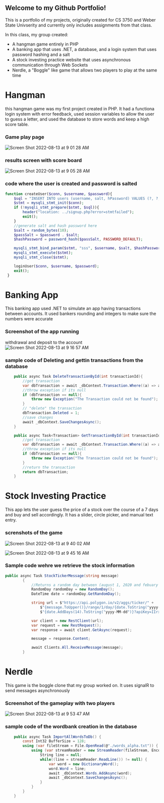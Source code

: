 ## Welcome to my Github Portfolio!

This is a portfolio of my projects, originally created for CS 3750 and Weber State Univserity and currently only includes assignments from that class.

In this class, my group created:
 - A hangman game entirely in PHP
 - A banking app that uses .NET, a database, and a login system that uses password hashing and a salt
 - A stock investing practice website that uses asynchronous communication through Web Sockets
 - Nerdle, a "Boggle" like game that allows two players to play at the same time

# Hangman

this hangman game was my first project created in PHP. It had a functiona login system with error feedback, used session variables to allow the user to guess a letter, and used the database to store words and keep a high score table.

### Game play page
![Screen Shot 2022-08-13 at 9 01 28 AM](https://user-images.githubusercontent.com/92191495/184499706-f6e24638-4246-46fa-919e-00dafac542e9.png)

### results screen with score board
![Screen Shot 2022-08-13 at 9 05 28 AM](https://user-images.githubusercontent.com/92191495/184499841-bfcfc32a-8f19-43b4-9337-f195117bbaee.png)

### code where the user is created and password is salted
```php
function createUser($conn, $username, $password){
    $sql = "INSERT INTO users (username, salt, hPassword) VALUES (?, ?, ?)";
    $stmt = mysqli_stmt_init($conn);
    if (!mysqli_stmt_prepare($stmt, $sql)){
        header("location: ../signup.php?error=stmtfailed");
        exit();
    }
    //generate salt and hash password here
    $salt = random_bytes(10);
    $passSalt = $password . $salt;
    $hashPassword = password_hash($passSalt, PASSWORD_DEFAULT);

    mysqli_stmt_bind_param($stmt, "sss", $username, $salt, $hashPassword);
    mysqli_stmt_execute($stmt);
    mysqli_stmt_close($stmt);

    loginUser($conn, $username, $password);
    exit();
 }
```

# Banking App

This banking app used .NET to simulate an app having transactions between accounts. It used bankers rounding and integers to make sure the numbers were accurate

### Screenshot of the app running
withdrawal and deposit to the account
![Screen Shot 2022-08-13 at 9 16 57 AM](https://user-images.githubusercontent.com/92191495/184500335-857082d7-60c3-4f60-8719-bf40859309b8.png)


### sample code of Deleting and gettin transactions from the database
```C#
    public async Task DeleteTransactionById(int transactionId){
        //get transaction
        var dbTransaction = await _dbContext.Transaction.Where((a) => a.Id == transactionId).FirstOrDefaultAsync();
        //throw exception if its null
        if (dbTransaction == null){
            throw new Exception("The Transaction could not be found");
        }
        // "delete" the transaction
        dbTransaction.Deleted = 1;
        //save changes
        await _dbContext.SaveChangesAsync();
    }

    public async Task<Transaction> GetTransactionById(int transactionId){
        //get transaction
        var dbTransaction = await _dbContext.Transaction.Where((a) => a.Id == transactionId).FirstOrDefaultAsync();
        //throw exception if its null
        if (dbTransaction == null){
            throw new Exception("The Transaction could not be found");
        }
        //return the transaction
        return dbTransaction;
    }

```
# Stock Investing Practice

This app lets the user guess the price of a stock over the course of a 7 days and buy and sell accordingly. It has a slider, circle picker, and manual text entry.

### screnshots of the game
![Screen Shot 2022-08-13 at 9 40 02 AM](https://user-images.githubusercontent.com/92191495/184501063-21f1608b-576c-4561-aec0-91732b0c7922.png)

![Screen Shot 2022-08-13 at 9 45 16 AM](https://user-images.githubusercontent.com/92191495/184501207-76448b0c-f9a9-48ad-ad8b-03e7073e2f20.png)

### Sample code wehre we retrieve the stock information
```C#
public async Task StockTickerMessage(string message)
        {
            //Returns a random day between (august 1, 2020 and febuary 5, 2022)
            RandomDay randomDay = new RandomDay();
            DateTime date = randomDay.GetRandomDay();

            string url = $"https://api.polygon.io/v2/aggs/ticker/" +
                $"{message.ToUpper()}/range/1/day/{date.ToString("yyyy-MM-dd")}/" +
                $"{date.AddDays(14).ToString("yyyy-MM-dd")}?apiKey=IIrxKiZhCrJaV0LKZpUVYatFWopiLbxO";

            var client = new RestClient(url);
            var request = new RestRequest();
            var response = await client.GetAsync(request);

            message = response.Content;

            await Clients.All.ReceiveMessage(message);
        }
```

# Nerdle

This game is the boggle clone that my group worked on. It uses signalR to send messages asynchronously 

### Screenshot of the gameplay with two players
![Screen Shot 2022-08-13 at 9 53 47 AM](https://user-images.githubusercontent.com/92191495/184501534-82ecaf2b-31c5-4ea5-ae21-33e9353fb252.png)


### sample code of the wordbank creation in the database
```C#
    public async Task ImportAllWordsToDb() {
        const Int32 BufferSize = 128;
        using (var fileStream = File.OpenRead(@"./words_alpha.txt")) {
            using (var streamReader = new StreamReader(fileStream, Encoding.UTF8, true, BufferSize)){
                String line = null;
                while((line = streamReader.ReadLine()) != null) {
                    var word = new DictionaryWord();
                    word.Word = line;
                    await _dbContext.Words.AddAsync(word);
                    await _dbContext.SaveChangesAsync();
                }
            }
        }
    }
```
